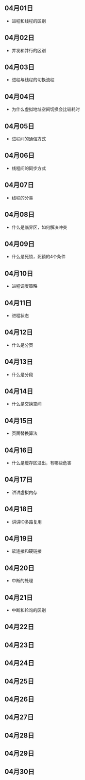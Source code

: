 ## 04月01日
- 进程和线程的区别

## 04月02日
- 并发和并行的区别

## 04月03日
- 进程与线程的切换流程

## 04月04日
- 为什么虚拟地址空间切换会比较耗时

## 04月05日
- 进程间的通信方式

## 04月06日
- 线程间的同步方式

## 04月07日
- 线程的分类

## 04月08日
- 什么是临界区，如何解决冲突

## 04月09日
- 什么是死锁，死锁的4个条件

## 04月10日
- 进程调度策略

## 04月11日
- 进程状态

## 04月12日
- 什么是分页

## 04月13日
- 什么是分段

## 04月14日
- 什么是交换空间

## 04月15日
- 页面替换算法

## 04月16日
- 什么是缓存区溢出，有哪些危害

## 04月17日
- 讲讲虚拟内存

## 04月18日
- 讲讲IO多路复用

## 04月19日
- 软连接和硬链接

## 04月20日
- 中断的处理

## 04月21日
- 中断和轮询的区别

## 04月22日


## 04月23日


## 04月24日


## 04月25日


## 04月26日


## 04月27日


## 04月28日


## 04月29日


## 04月30日

